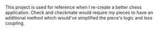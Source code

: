 This project is used for reference when I re-create a better chess application.
Check and checkmate would require my pieces to have an additional method which would've simplified the piece's logic and less coupling.
